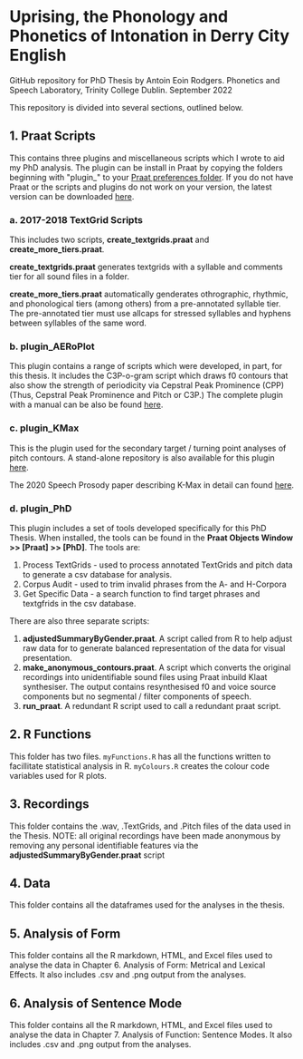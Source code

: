 # Uprising, the Phonology and Phonetics of Intonation in Derry City English
  GitHub repository for PhD Thesis by Antoin Eoin Rodgers. Phonetics and Speech Laboratory, Trinity College Dublin. September 2022
  
  This repository is divided into several sections, outlined below.
  
## 1. Praat Scripts
  
This contains three plugins and miscellaneous scripts which I wrote to aid my PhD analysis. The plugin can be install in Praat by copying the folders beginning with 
"plugin_" to your [Praat preferences folder](https://www.fon.hum.uva.nl/praat/manual/preferences_folder.html). If you do not have Praat or the scripts and plugins do not work on your version, the latest version can be downloaded [here](https://www.fon.hum.uva.nl/praat/). 

### a. 2017-2018 TextGrid Scripts

This includes two scripts, **create_textgrids.praat** and **create_more_tiers.praat**.

**create_textgrids.praat** generates textgrids with a syllable and comments tier for all sound files in a folder.

**create_more_tiers.praat** automatically genderates othrographic, rhythmic, and phonological tiers (among others) from a pre-annotated syllable tier. The pre-annotated tier must use allcaps for stressed syllables and hyphens between syllables of the same word.

### b. plugin_AERoPlot

This plugin contains a range of scripts which were developed, in part, for this thesis. It includes the C3P-o-gram script which draws f0 contours that also show the strength of periodicity via Cepstral Peak Prominence (CPP) (Thus, Cepstral Peak Prominence and Pitch or C3P.) The complete plugin with a manual can be also be found [here](https://github.com/AERodgers/plugin_AERoPlot).

### c. plugin_KMax

This is the plugin used for the secondary target / turning point analyses of pitch contours. A stand-alone repository is also available for this plugin [here](https://github.com/AERodgers/Praat-K-Max).

The 2020 Speech Prosody paper describing K-Max in detail can found [here](https://www.isca-speech.org/archive/SpeechProsody_2020/pdfs/287.pdf). 

### d. plugin_PhD

This plugin includes a set of tools developed specifically for this PhD Thesis. When installed, the tools can be found in the **Praat Objects Window >> [Praat] >> [PhD]**. The tools are:

1. Process TextGrids - used to process annotated TextGrids and pitch data to generate a csv database for analysis.  
2. Corpus Audit - used to trim invalid phrases from the A- and H-Corpora
3. Get Specific Data - a search function to find target phrases and textgfrids in the csv database.

There are also three separate scripts:

1. **adjustedSummaryByGender.praat**. A script called from R to help adjust raw data for to generate balanced representation of the data for visual presentation.
2. **make_anonymous_contours.praat**. A script which converts the original recordings into unidentifiable sound files using Praat inbuild Klaat synthesiser. The output contains resynthesised f0 and voice source components but no segmental / filter components of speech.
3. **run_praat**. A redundant R script used to call a redundant praat script.  
		
## 2. R Functions
	
This folder has two files.
`myFunctions.R` has all the functions written to facillitate statistical analysis in R.
`myColours.R` creates the colour code variables used for R plots.

## 3. Recordings

This folder contains the .wav, .TextGrids, and .Pitch files of the data used in the Thesis. NOTE: all original recordings have been made anonymous by removing any personal identifiable features via the **adjustedSummaryByGender.praat** script
	
## 4. Data

This folder contains all the dataframes used for the analyses in the thesis. 

## 5. Analysis of Form
	
This folder contains all the R markdown, HTML, and Excel files used to analyse the data in Chapter 6. Analysis of Form: Metrical and Lexical Effects. It also includes .csv and .png output from the analyses. 
	
## 6. Analysis of Sentence Mode
	
This folder contains all the R markdown, HTML, and Excel files used to analyse the data in Chapter 7. Analysis of Function: Sentence Modes. It also includes .csv and .png output from the analyses. 
	
		
